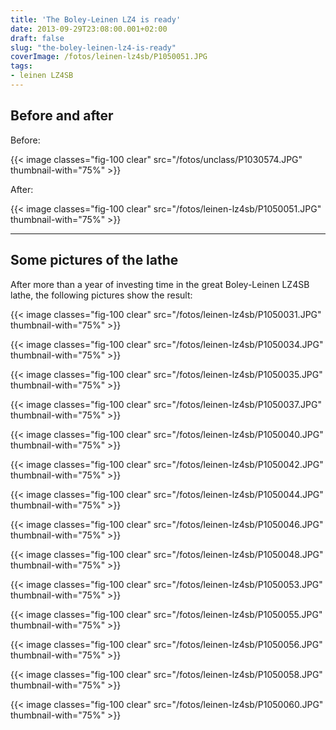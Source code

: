 ```yaml
---
title: 'The Boley-Leinen LZ4 is ready'
date: 2013-09-29T23:08:00.001+02:00
draft: false
slug: "the-boley-leinen-lz4-is-ready"
coverImage: /fotos/leinen-lz4sb/P1050051.JPG
tags: 
- leinen LZ4SB
---
```



Before and after
----------------


  
Before:  


{{< image classes="fig-100 clear"  src="/fotos/unclass/P1030574.JPG" thumbnail-with="75%" >}}

  
After:  


{{< image classes="fig-100 clear"  src="/fotos/leinen-lz4sb/P1050051.JPG" thumbnail-with="75%" >}}

  


---


Some pictures of the lathe
--------------------------


  
After more than a year of investing time in the great Boley-Leinen LZ4SB lathe, the following pictures show the result:  


{{< image classes="fig-100 clear"  src="/fotos/leinen-lz4sb/P1050031.JPG" thumbnail-with="75%" >}}

  


{{< image classes="fig-100 clear"  src="/fotos/leinen-lz4sb/P1050034.JPG" thumbnail-with="75%" >}}

  


{{< image classes="fig-100 clear"  src="/fotos/leinen-lz4sb/P1050035.JPG" thumbnail-with="75%" >}}

  


{{< image classes="fig-100 clear"  src="/fotos/leinen-lz4sb/P1050037.JPG" thumbnail-with="75%" >}}

  


{{< image classes="fig-100 clear"  src="/fotos/leinen-lz4sb/P1050040.JPG" thumbnail-with="75%" >}}

  


{{< image classes="fig-100 clear"  src="/fotos/leinen-lz4sb/P1050042.JPG" thumbnail-with="75%" >}}

  


{{< image classes="fig-100 clear"  src="/fotos/leinen-lz4sb/P1050044.JPG" thumbnail-with="75%" >}}

  


{{< image classes="fig-100 clear"  src="/fotos/leinen-lz4sb/P1050046.JPG" thumbnail-with="75%" >}}

  


{{< image classes="fig-100 clear"  src="/fotos/leinen-lz4sb/P1050048.JPG" thumbnail-with="75%" >}}

  


{{< image classes="fig-100 clear"  src="/fotos/leinen-lz4sb/P1050053.JPG" thumbnail-with="75%" >}}

  


{{< image classes="fig-100 clear"  src="/fotos/leinen-lz4sb/P1050055.JPG" thumbnail-with="75%" >}}

  


{{< image classes="fig-100 clear"  src="/fotos/leinen-lz4sb/P1050056.JPG" thumbnail-with="75%" >}}

  


{{< image classes="fig-100 clear"  src="/fotos/leinen-lz4sb/P1050058.JPG" thumbnail-with="75%" >}}

  


{{< image classes="fig-100 clear"  src="/fotos/leinen-lz4sb/P1050060.JPG" thumbnail-with="75%" >}}